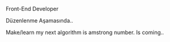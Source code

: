 Front-End Developer

Düzenlenme Aşamasında..

Make/learn my next algorithm is amstrong number. Is coming..
